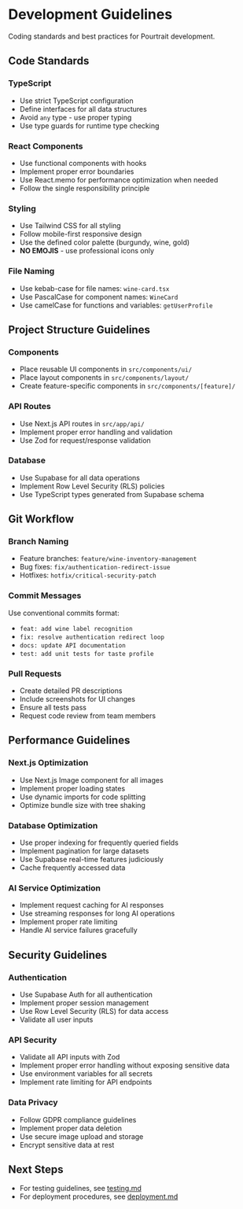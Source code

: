 # Development Guidelines

Coding standards and best practices for Pourtrait development.

## Code Standards

### TypeScript
- Use strict TypeScript configuration
- Define interfaces for all data structures
- Avoid `any` type - use proper typing
- Use type guards for runtime type checking

### React Components
- Use functional components with hooks
- Implement proper error boundaries
- Use React.memo for performance optimization when needed
- Follow the single responsibility principle

### Styling
- Use Tailwind CSS for all styling
- Follow mobile-first responsive design
- Use the defined color palette (burgundy, wine, gold)
- **NO EMOJIS** - use professional icons only

### File Naming
- Use kebab-case for file names: `wine-card.tsx`
- Use PascalCase for component names: `WineCard`
- Use camelCase for functions and variables: `getUserProfile`

## Project Structure Guidelines

### Components
- Place reusable UI components in `src/components/ui/`
- Place layout components in `src/components/layout/`
- Create feature-specific components in `src/components/[feature]/`

### API Routes
- Use Next.js API routes in `src/app/api/`
- Implement proper error handling and validation
- Use Zod for request/response validation

### Database
- Use Supabase for all data operations
- Implement Row Level Security (RLS) policies
- Use TypeScript types generated from Supabase schema

## Git Workflow

### Branch Naming
- Feature branches: `feature/wine-inventory-management`
- Bug fixes: `fix/authentication-redirect-issue`
- Hotfixes: `hotfix/critical-security-patch`

### Commit Messages
Use conventional commits format:
- `feat: add wine label recognition`
- `fix: resolve authentication redirect loop`
- `docs: update API documentation`
- `test: add unit tests for taste profile`

### Pull Requests
- Create detailed PR descriptions
- Include screenshots for UI changes
- Ensure all tests pass
- Request code review from team members

## Performance Guidelines

### Next.js Optimization
- Use Next.js Image component for all images
- Implement proper loading states
- Use dynamic imports for code splitting
- Optimize bundle size with tree shaking

### Database Optimization
- Use proper indexing for frequently queried fields
- Implement pagination for large datasets
- Use Supabase real-time features judiciously
- Cache frequently accessed data

### AI Service Optimization
- Implement request caching for AI responses
- Use streaming responses for long AI operations
- Implement proper rate limiting
- Handle AI service failures gracefully

## Security Guidelines

### Authentication
- Use Supabase Auth for all authentication
- Implement proper session management
- Use Row Level Security (RLS) for data access
- Validate all user inputs

### API Security
- Validate all API inputs with Zod
- Implement proper error handling without exposing sensitive data
- Use environment variables for all secrets
- Implement rate limiting for API endpoints

### Data Privacy
- Follow GDPR compliance guidelines
- Implement proper data deletion
- Use secure image upload and storage
- Encrypt sensitive data at rest

## Next Steps

- For testing guidelines, see [testing.md](./testing.md)
- For deployment procedures, see [deployment.md](./deployment.md)